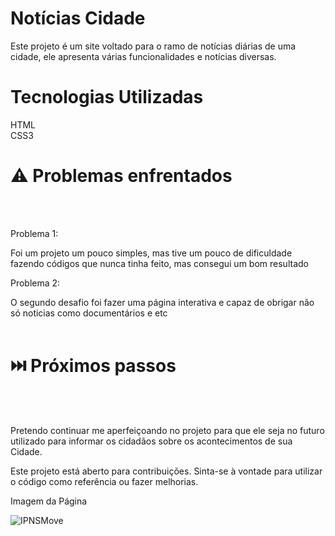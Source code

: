<h1>Notícias Cidade</h1>

Este projeto é um site voltado para o ramo de notícias diárias de uma cidade, ele apresenta várias funcionalidades e notícias diversas.

<h1>Tecnologias Utilizadas</h1>

HTML<br>
CSS3

<h1>⚠️ Problemas enfrentados</h1>
<br><br>


Problema 1:

Foi um projeto um pouco simples, mas tive um pouco de dificuldade fazendo códigos que nunca tinha feito, mas consegui um bom resultado

Problema 2:

O segundo desafio foi fazer uma página interativa e capaz de obrigar não só noticias como documentários e etc<br><br>


<h1>⏭️ Próximos passos</h1>
<br><br>


Pretendo continuar me aperfeiçoando no projeto para que ele seja no futuro utilizado para informar os cidadãos sobre os acontecimentos de sua Cidade.


Este projeto está aberto para contribuições. Sinta-se à vontade para utilizar o código como referência ou fazer melhorias.

Imagem da Página 

![IPNSMove](https://github.com/IanPedr/IPNS-Move/assets/118200333/1bf182c9-c9e9-4763-8080-cafe1ee66fda)
